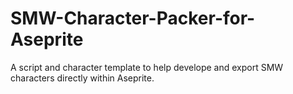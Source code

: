 # SMW-Character-Packer-for-Aseprite
A script and character template to help develope and export SMW characters directly within Aseprite.
